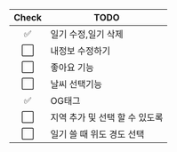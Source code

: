 | Check | TODO                           |
| :---: | ------------------------------ |
|  ✅   | 일기 수정,일기 삭제            |
|  ⬜️  | 내정보 수정하기                |
|  ⬜️  | 좋아요 기능                    |
|  ⬜️  | 날씨 선택기능                  |
|  ✅   | OG태그                         |
|  ⬜️  | 지역 추가 및 선택 할 수 있도록 |
|  ⬜️  | 일기 쓸 때 위도 경도 선택      |
